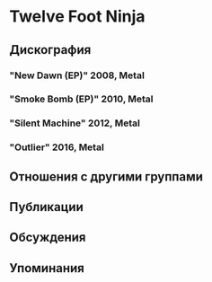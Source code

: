 # Twelve Foot Ninja



## Дискография

### "New Dawn (EP)" 2008, Metal



### "Smoke Bomb (EP)" 2010, Metal



### "Silent Machine" 2012, Metal



### "Outlier" 2016, Metal




## Отношения с другими группами


## Публикации


## Обсуждения


## Упоминания

